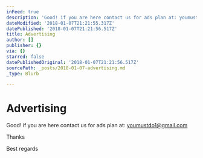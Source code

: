 ```yaml
---
inFeed: true
description: 'Good! if you are here contact us for ads plan at: youmustdo1@gmail.com'
dateModified: '2018-01-07T21:21:55.317Z'
datePublished: '2018-01-07T21:21:56.517Z'
title: Advertising
author: []
publisher: {}
via: {}
starred: false
datePublishedOriginal: '2018-01-07T21:21:56.517Z'
sourcePath: _posts/2018-01-07-advertising.md
_type: Blurb

---
```

# Advertising

Good! if you are here contact us for ads plan at: youmustdo1@gmail.com

Thanks 

Best regards